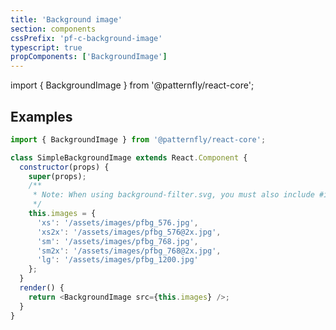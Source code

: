 ```yaml
---
title: 'Background image'
section: components
cssPrefix: 'pf-c-background-image'
typescript: true
propComponents: ['BackgroundImage']
---
```


import { BackgroundImage } from '@patternfly/react-core';

## Examples
```js title=Basic isFullscreen
import { BackgroundImage } from '@patternfly/react-core';

class SimpleBackgroundImage extends React.Component {
  constructor(props) {
    super(props);
    /**
     * Note: When using background-filter.svg, you must also include #image_overlay as the fragment identifier
     */
    this.images = {
      'xs': '/assets/images/pfbg_576.jpg',
      'xs2x': '/assets/images/pfbg_576@2x.jpg',
      'sm': '/assets/images/pfbg_768.jpg',
      'sm2x': '/assets/images/pfbg_768@2x.jpg',
      'lg': '/assets/images/pfbg_1200.jpg'
    };
  }
  render() {
    return <BackgroundImage src={this.images} />;
  }
}
```
